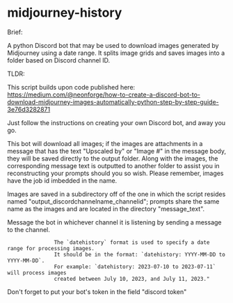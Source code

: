 # midjourney-history

Brief:

A python Discord bot that may be used to download images generated by Midjourney using a date range. It splits image grids and saves images into a folder based on Discord channel ID.

TLDR:

This script builds upon code published here:
https://medium.com/@neonforge/how-to-create-a-discord-bot-to-download-midjourney-images-automatically-python-step-by-step-guide-3e76d3282871 

Just follow the instructions on creating your own Discord bot, and away you go.

This bot will download all images; if the images are attachments in a message that has the text "Upscaled by" or "Image #" in the message body, they will be saved directly to the output folder. Along with the images, the corresponding message text is outputted to another folder to assist you in reconstructing your prompts should you so wish. Please remember, images have the job id imbedded in the name.

Images are saved in a subdirectory off of the one in which the script resides named "output_discordchannelname_channelid"; prompts share the same name as the images and are located in the directory "message_text".

Message the bot in whichever channel it is listening by sending a message to the channel.

                   The `datehistory` format is used to specify a date range for processing images.
                   It should be in the format: `datehistory: YYYY-MM-DD to YYYY-MM-DD`.
                   For example: `datehistory: 2023-07-10 to 2023-07-11` will process images
                   created between July 10, 2023, and July 11, 2023."

Don't forget to put your bot's token in the field "discord token"
